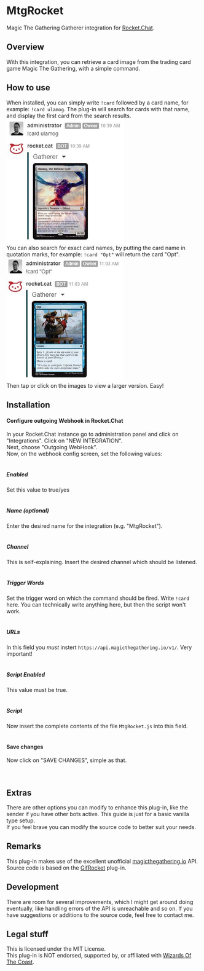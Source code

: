 # MtgRocket
Magic The Gathering Gatherer integration for <a href="https://rocket.chat/">Rocket.Chat</a>.

## Overview 
With this integration, you can retrieve a card image from the trading card game Magic The Gathering, with a simple command.

## How to use
When installed, you can simply write `!card` followed by a card name, for example: `!card ulamog`. The plug-in will search for cards with that name, and display the first card from the search results.
<br />
![example1]
<br />
You can also search for exact card names, by putting the card name in quotation marks, for example: `!card "Opt"` will return the card "Opt".
<br />
![example2]
<br />
Then tap or click on the images to view a larger version. Easy!

## Installation

#### Configure outgoing Webhook in Rocket.Chat
In your Rocket.Chat instance go to administration panel and click on "Integrations". Click on "NEW INTEGRATION".<br />
Next, choose "Outgoing WebHook".
<br />
Now, on the webhook config screen, set the following values:
<br /><br />

##### Enabled
Set this value to true/yes
<br /><br />

##### Name (optional)
Enter the desired name for the integration (e.g. "MtgRocket").
<br /><br />

##### Channel
This is self-explaining. Insert the desired channel which should be listened.
<br /><br />

##### Trigger Words
Set the trigger word on which the command should be fired. Write `!card` here. You can technically write anything here, but then the script won't work.
<br /><br />

##### URLs
In this field you *must* instert `https://api.magicthegathering.io/v1/`. Very important!
<br /><br />

##### Script Enabled
This value must be true.
<br /><br />

##### Script
Now insert the complete contents of the file `MtgRocket.js` into this field.
<br /><br />

#### Save changes
Now click on "SAVE CHANGES", simple as that.
<br /><br /><br />

## Extras
There are other options you can modify to enhance this plug-in, like the sender if you have other bots active. This guide is just for a basic vanilla type setup. <br />
If you feel brave you can modify the source code to better suit your needs.

## Remarks
This plug-in makes use of the excellent unofficial <a href="https://magicthegathering.io/">magicthegathering.io</a> API. Source code is based on the <a href="https://github.com/FinndropStudios/GifRocket">GifRocket</a> plug-in.

## Development
There are room for several improvements, which I might get around doing eventually, like handling errors of the API is unreachable and so on. If you have suggestions or additions to the source code, feel free to contact me.

## Legal stuff
This is licensed under the MIT License. <br />
This plug-in is NOT endorsed, supported by, or affiliated with <a href="https://company.wizards.com/">Wizards Of The Coast</a>.

<!-- images -->
[example1]: Example1.JPG "Example 1"
[example2]: Example2.JPG "Example 2"
